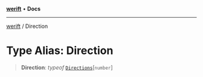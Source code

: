 [**werift**](../README.md) • **Docs**

***

[werift](../globals.md) / Direction

# Type Alias: Direction

> **Direction**: *typeof* [`Directions`](../variables/Directions.md)\[`number`\]

